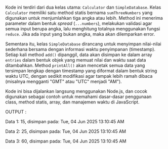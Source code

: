 Kode ini terdiri dari dua kelas utama: `Calculator` dan `SimpleDatabase`. Kelas `Calculator` memiliki satu method statis bernama `sumThreeNumbers` yang digunakan untuk menjumlahkan tiga angka atau lebih. Method ini menerima parameter dalam bentuk *spread* (`...numbers`), melakukan validasi agar semua input berupa angka, lalu menghitung totalnya menggunakan fungsi `reduce`. Jika ada input yang bukan angka, maka akan dilemparkan error.

Sementara itu, kelas `SimpleDatabase` dirancang untuk menyimpan nilai-nilai sederhana bersama dengan informasi waktu penyimpanan (timestamp). Setiap kali method `add()` dipanggil, data akan disimpan ke dalam array `entries` dalam bentuk objek yang memuat nilai dan waktu saat data ditambahkan. Method `printAll()` akan mencetak semua data yang tersimpan lengkap dengan timestamp yang diformat dalam bentuk string waktu UTC, dengan sedikit modifikasi agar tampak lebih ramah dibaca (misalnya mengganti "GMT" atau "UTC" menjadi "AM").

Kode ini bisa dijalankan langsung menggunakan Node.js, dan cocok digunakan sebagai contoh untuk memahami dasar-dasar penggunaan class, method statis, array, dan manajemen waktu di JavaScript.

OUTPUT :

Data 1: 15, disimpan pada: Tue, 04 Jun 2025 13:10:45 AM

Data 2: 25, disimpan pada: Tue, 04 Jun 2025 13:10:45 AM

Data 3: 60, disimpan pada: Tue, 04 Jun 2025 13:10:45 AM
